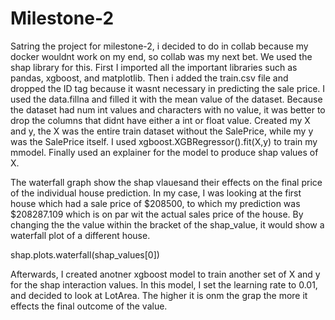 # Milestone-2

Satring the project for milestone-2, i decided to do in collab because my docker wouldnt work on my end, so collab was my next bet.
We used the shap library for this. First I imported all the important libraries such as pandas, xgboost,  and matplotlib.
Then i added the train.csv file and dropped the ID tag because it wasnt necessary in predicting the sale price.
I used the data.fillna and filled it with the mean value of the dataset. Because the dataset had num int values and characters with no value, it was better to drop the columns that didnt have either a int or float value.
Created my X and y, the X was the entire train dataset without the SalePrice, while my y was the SalePrice itself. I used xgboost.XGBRegressor().fit(X,y) to train my mmodel.
Finally used an explainer for the model to produce shap values of X.

The waterfall graph show the shap vlauesand their effects on the final price of the individual house prediction. In my case, I was looking at the first house which had a sale price of $208500, to which my prediction was $208287.109 which is on par wit the actual sales price of the house. By changing the the value within the bracket of the shap_value, it would show a waterfall plot of a different house. 

shap.plots.waterfall(shap_values[0])

Afterwards, I created anotner xgboost model to train another set of X and y for the shap interaction values. 
In this model, I set the learning rate to 0.01, and decided to look at LotArea. The higher it is onm the grap the more it effects the final outcome of the value. 
